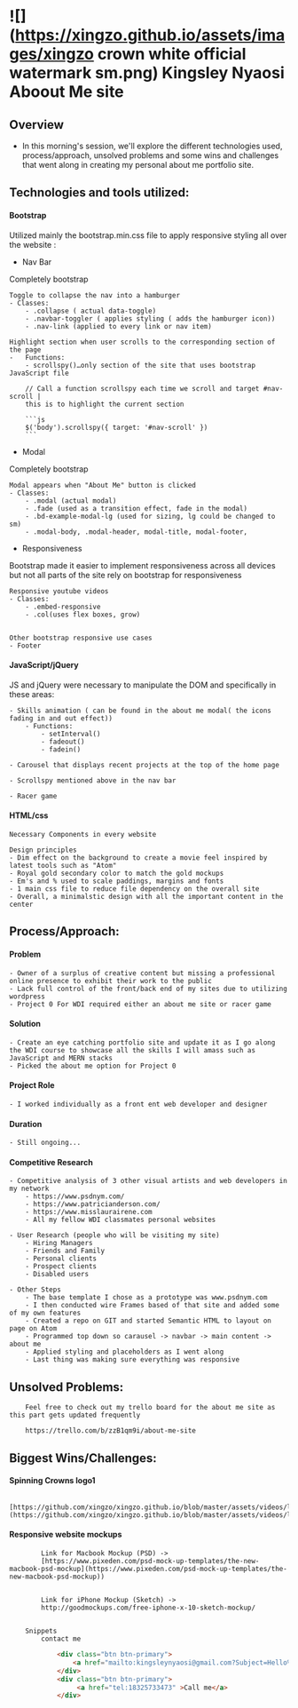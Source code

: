 # ![](https://xingzo.github.io/assets/images/xingzo crown white official watermark sm.png) Kingsley Nyaosi Aboout Me site

## Overview
- In this morning's session, we'll explore the different technologies used, process/approach, unsolved problems and some wins and challenges that went along in creating my personal about me portfolio site.


<a name="jquery"></a>
## Technologies and tools utilized:

#### Bootstrap
Utilized mainly the bootstrap.min.css file to apply responsive styling all over the website :

- Nav Bar

Completely bootstrap

	Toggle to collapse the nav into a hamburger
	- Classes:
		- .collapse ( actual data-toggle)
		- .navbar-toggler ( applies styling ( adds the hamburger icon))
		- .nav-link (applied to every link or nav item)

	Highlight section when user scrolls to the corresponding section of the page
	-	Functions:
		- scrollspy()…only section of the site that uses bootstrap JavaScript file

		// Call a function scrollspy each time we scroll and target #nav-scroll |
		this is to highlight the current section

		```js
		$('body').scrollspy({ target: '#nav-scroll' })
		```


- Modal

Completely bootstrap

	Modal appears when "About Me" button is clicked
	- Classes:
		- .modal (actual modal)
		- .fade (used as a transition effect, fade in the modal)
		- .bd-example-modal-lg (used for sizing, lg could be changed to sm)
		- .modal-body, .modal-header, modal-title, modal-footer,

- Responsiveness

Bootstrap made it easier to implement responsiveness across all devices but not all parts of the site rely on bootstrap for responsiveness

	Responsive youtube videos
	- Classes:
		- .embed-responsive
		- .col(uses flex boxes, grow)


	Other bootstrap responsive use cases
	- Footer


#### JavaScript/jQuery

JS and jQuery were necessary to manipulate the DOM and specifically in these areas:

	- Skills animation ( can be found in the about me modal( the icons fading in and out effect))
		- Functions:
			- setInterval()
			- fadeout()
			- fadein()

	- Carousel that displays recent projects at the top of the home page

	- Scrollspy mentioned above in the nav bar

	- Racer game

#### HTML/css
	Necessary Components in every website

	Design principles
	- Dim effect on the background to create a movie feel inspired by latest tools such as "Atom"
	- Royal gold secondary color to match the gold mockups
	- Em's and % used to scale paddings, margins and fonts
	- 1 main css file to reduce file dependency on the overall site
	- Overall, a minimalstic design with all the important content in the center


## Process/Approach:

#### Problem
	- Owner of a surplus of creative content but missing a professional online presence to exhibit their work to the public
	- Lack full control of the front/back end of my sites due to utilizing wordpress
	- Project 0 For WDI required either an about me site or racer game

#### Solution
	- Create an eye catching portfolio site and update it as I go along the WDI course to showcase all the skills I will amass such as JavaScript and MERN stacks
	- Picked the about me option for Project 0

#### Project Role
 	- I worked individually as a front ent web developer and designer

#### Duration
	- Still ongoing...

#### Competitive Research

	- Competitive analysis of 3 other visual artists and web developers in my network
		- https://www.psdnym.com/
		- https://www.patricianderson.com/
		- https://www.misslaurairene.com
		- All my fellow WDI classmates personal websites

	- User Research (people who will be visiting my site)
		- Hiring Managers
		- Friends and Family
		- Personal clients
		- Prospect clients
		- Disabled users

	- Other Steps
		- The base template I chose as a prototype was www.psdnym.com
		- I then conducted wire Frames based of that site and added some of my own features
		- Created a repo on GIT and started Semantic HTML to layout on page on Atom
		- Programmed top down so carausel -> navbar -> main content -> about me
		- Applied styling and placeholders as I went along
		- Last thing was making sure everything was responsive


## Unsolved Problems:		
		Feel free to check out my trello board for the about me site as this part gets updated frequently

		https://trello.com/b/zzB1qm9i/about-me-site



## Biggest Wins/Challenges:

#### Spinning Crowns logo1
			[https://github.com/xingzo/xingzo.github.io/blob/master/assets/videos/logotrial.gif](https://github.com/xingzo/xingzo.github.io/blob/master/assets/videos/logotrial.gif))

#### Responsive website mockups

			Link for Macbook Mockup (PSD) ->
			[https://www.pixeden.com/psd-mock-up-templates/the-new-macbook-psd-mockup](https://www.pixeden.com/psd-mock-up-templates/the-new-macbook-psd-mockup))


			Link for iPhone Mockup (Sketch) ->
			http://goodmockups.com/free-iphone-x-10-sketch-mockup/


		Snippets
			contact me

```html
			<div class="btn btn-primary">
				<a href="mailto:kingsleynyaosi@gmail.com?Subject=Hello%20world" >Email me</a>
			</div>
			<div class="btn btn-primary">
				 <a href="tel:18325733473" >Call me</a>
			</div>
```
